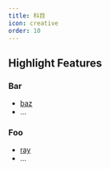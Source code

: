 ```yaml
---
title: 科目
icon: creative
order: 10
---
```


## Highlight Features

### Bar

- [baz](bar/baz.md)
- ...

### Foo

- [ray](foo/ray.md)
- ...
